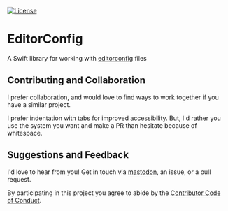 [![License][license badge]][license]

# EditorConfig
A Swift library for working with [editorconfig][editorconfig] files

## Contributing and Collaboration

I prefer collaboration, and would love to find ways to work together if you have a similar project.

I prefer indentation with tabs for improved accessibility. But, I'd rather you use the system you want and make a PR than hesitate because of whitespace.

## Suggestions and Feedback

I'd love to hear from you! Get in touch via [mastodon](https://mastodon.social/@mattiem), an issue, or a pull request.

By participating in this project you agree to abide by the [Contributor Code of Conduct](CODE_OF_CONDUCT.md).

[editorconfig]: https://editorconfig.org
[license]: https://opensource.org/licenses/BSD-3-Clause
[license badge]: https://img.shields.io/github/license/ChimeHQ/EditorConfig

